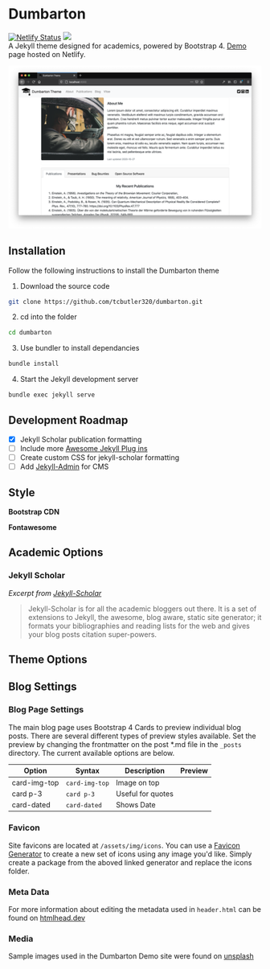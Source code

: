 # Dumbarton
[![Netlify Status](https://api.netlify.com/api/v1/badges/24a6b9c4-6586-4e8d-8540-92942a0c47e8/deploy-status)](https://app.netlify.com/sites/admiring-bassi-e955ad/deploys)
![](https://img.shields.io/badge/Bootstrap-v4.5.3-blue)  
A Jekyll theme designed for academics, powered by Bootstrap 4. [Demo](https://dumbarton.netlify.app/) page hosted on Netlify.


![](screenshot.png)


## Installation   

Follow the following instructions to install the Dumbarton theme

1) Download the source code 

```bash
git clone https://github.com/tcbutler320/dumbarton.git
```

2) cd into the folder 

```bash
cd dumbarton
```

3) Use bundler to install dependancies

```bash
bundle install
```

4) Start the Jekyll development server

```bash
bundle exec jekyll serve
```

## Development Roadmap 


+ [x] Jekyll Scholar publication formatting
+ [ ] Include more [Awesome Jekyll Plug ins](https://github.com/planetjekyll/awesome-jekyll-plugins)
+ [ ] Create custom CSS for jekyll-scholar formatting
+ [ ] Add [Jekyll-Admin](https://github.com/jekyll/jekyll-admin) for CMS 

## Style 

**Bootstrap CDN**

**Fontawesome** 

## Academic Options 

### Jekyll Scholar 
*Excerpt from [Jekyll-Scholar](https://github.com/inukshuk/jekyll-scholar)*
> Jekyll-Scholar is for all the academic bloggers out there. It is a set of extensions to Jekyll, the awesome, blog aware, static site generator; it formats your bibliographies and reading lists for the web and gives your blog posts citation super-powers.  


## Theme Options 

## Blog Settings 

### Blog Page Settings   

The main blog page uses Bootstrap 4 Cards to preview individual blog posts. There are several different types of preview styles available. Set the preview by changing the frontmatter on the post *.md file in the `_posts` directory. The current available options are below.  

|   Option       |   Syntax       |  Description       |   Preview  |
|----------------|----------------|--------------------|------------|
| card-img-top  | `card-img-top`  |  Image on top      |            |
| card p-3      | `card p-3`      |  Useful for quotes |            |
| card-dated    | `card-dated`    |  Shows Date        |            |




### Favicon 

Site favicons are located at `/assets/img/icons`. You can use a [Favicon Generator](https://realfavicongenerator.net/) to create a new set of icons using any image you'd like. Simply create a package from the aboved linked generator and replace the icons folder. 

### Meta Data 

For more information about editing the metadata used in `header.html` can be found on [htmlhead.dev](https://htmlhead.dev/)


### Media

Sample images used in the Dumbarton Demo site were found on [unsplash](https://unsplash.com/)